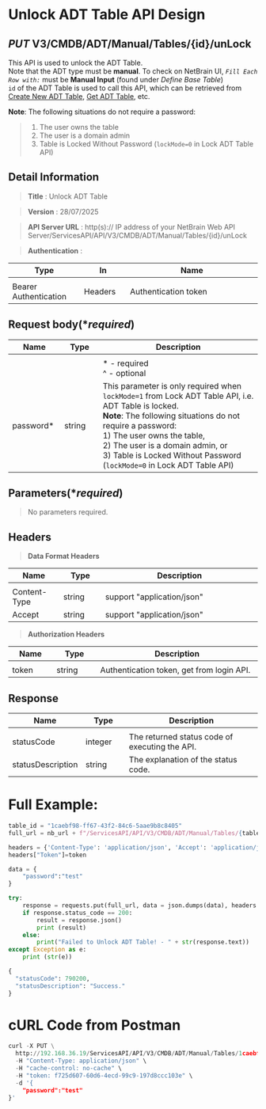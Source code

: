 
# Unlock ADT Table API Design

## ***PUT*** V3/CMDB/ADT/Manual/Tables/{id}/unLock
This API is used to unlock the ADT Table. <br>
Note that the ADT type must be <b>manual</b>. To check on NetBrain UI, <i>`Fill Each Row with:`</i> must be <b>Manual Input</b> (found under <i>Define Base Table</i>) <br>
`id` of the ADT Table is used to call this API, which can be retrieved from [Create New ADT Table](https://github.com/NetBrainAPI/NetBrain-REST-API-R12.1/blob/main/REST%20APIs%20Documentation/ADT%20(Automation%20Data%20Table)/Create%20New%20ADT%20Table.md), [Get ADT Table](https://github.com/NetBrainAPI/NetBrain-REST-API-R12.1/blob/main/REST%20APIs%20Documentation/ADT%20(Automation%20Data%20Table)/Get%20ADT%20Table.md), etc. <br>

<b>Note</b>: The following situations do not require a password: 
> 1) The user owns the table
> 2) The user is a domain admin
> 3) Table is Locked Without Password (`lockMode=0` in Lock ADT Table API)

## Detail Information

> **Title** : Unlock ADT Table<br>

> **Version** : 28/07/2025

> **API Server URL** : http(s):// IP address of your NetBrain Web API Server/ServicesAPI/API/V3/CMDB/ADT/Manual/Tables/{id}/unLock

> **Authentication** : 

|**Type**|**In**|**Name**|
|------|------|------|
|<img width=100/>|<img width=100/>|<img width=500/>|
|Bearer Authentication| Headers | Authentication token | 

## Request body(****required***)
|**Name**|**Type**|**Description**|
|------|------|------|
|<img width=100/>|<img width=100/>|<img width=500/>|
|||* - required<br />^ - optional|
|password*|string| This parameter is only required when `lockMode=1` from Lock ADT Table API, i.e. ADT Table is locked.<br> <b>Note</b>: The following situations do not require a password: <br> 1) The user owns the table, <br> 2) The user is a domain admin, or <br> 3) Table is Locked Without Password (`lockMode=0` in Lock ADT Table API)  |

## Parameters(****required***)
>No parameters required.


## Headers

> **Data Format Headers**

|**Name**|**Type**|**Description**|
|------|------|------|
|<img width=100/>|<img width=100/>|<img width=500/>|
| Content-Type | string  | support "application/json" |
| Accept | string  | support "application/json" |

> **Authorization Headers**

|**Name**|**Type**|**Description**|
|------|------|------|
|<img width=100/>|<img width=100/>|<img width=500/>|
| token | string  | Authentication token, get from login API. |

## Response
|**Name**|**Type**|**Description**|
|------|------|------|
|<img width=100/>|<img width=100/>|<img width=500/>|
|statusCode| integer | The returned status code of executing the API.  |
|statusDescription| string | The explanation of the status code.  |


# Full Example:
```python
table_id = "1caebf98-ff67-43f2-84c6-5aae9b8c8405"
full_url = nb_url + f"/ServicesAPI/API/V3/CMDB/ADT/Manual/Tables/{table_id}/unLock"

headers = {'Content-Type': 'application/json', 'Accept': 'application/json'}
headers["Token"]=token

data = {
    "password":"test"
}

try:
    response = requests.put(full_url, data = json.dumps(data), headers = headers, verify = False)
    if response.status_code == 200:
        result = response.json()
        print (result)
    else:
        print("Failed to Unlock ADT Table! - " + str(response.text))
except Exception as e:
    print (str(e)) 
```
```python
{
  "statusCode": 790200,
  "statusDescription": "Success."
}
```

# cURL Code from Postman
```python
curl -X PUT \
  http://192.168.36.19/ServicesAPI/API/V3/CMDB/ADT/Manual/Tables/1caebf98-ff67-43f2-84c6-5aae9b8c8405/unLock \
  -H "Content-Type: application/json" \
  -H "cache-control: no-cache" \
  -H "token: f725d607-60d6-4ecd-99c9-197d8ccc103e" \
  -d '{
    "password":"test"
}'
```
